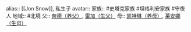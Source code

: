 alias:: [[Jon Snow]], 私生子
avatar:: 
家族:: #史塔克家族 #坦格利安家族 #守夜人
地域:: #北境
父:: [奈德（养父）]([[奈德]]), [雷加（生父）]([[雷加]])
母:: [凯特琳（养母）]([[凯特琳]]), [莱安娜（生母）]([[莱安娜]])
